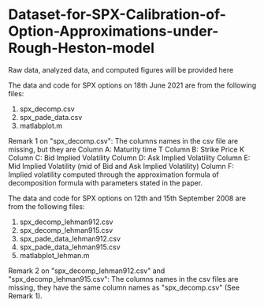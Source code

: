# Dataset-for-SPX-Calibration-of-Option-Approximations-under-Rough-Heston-model
Raw data, analyzed data, and computed figures will be provided here

The data and code for SPX options on 18th June 2021 are from the following files:
1. spx_decomp.csv
2. spx_pade_data.csv
3. matlabplot.m

Remark 1 on "spx_decomp.csv":
The columns names in the csv file are missing, but they are 
Column A: Maturity time T
Column B: Strike Price K
Column C: Bid Implied Volatility
Column D: Ask Implied Volatility
Column E: Mid Implied Volatility (mid of Bid and Ask Implied Volatility)
Column F: Implied volatility computed through the approximation formula of decomposition formula with parameters stated in the paper.


The data and code for SPX options on 12th and 15th September 2008 are from the following files:
1. spx_decomp_lehman912.csv
2. spx_decomp_lehman915.csv
3. spx_pade_data_lehman912.csv
4. spx_pade_data_lehman915.csv
5. matlabplot_lehman.m

Remark 2 on "spx_decomp_lehman912.csv" and "spx_decomp_lehman915.csv":
The columns names in the csv files are missing, they have the same column names as "spx_decomp.csv" (See Remark 1).

